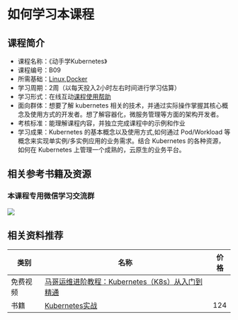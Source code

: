 # 如何学习本课程
## 课程简介
- 课程名称：《动手学Kubernetes》
- 课程编号：B09
- 所需基础：[Linux](/linux),[Docker](/docker)
- 学习周期：2周（以每天投入2小时左右时间进行学习估算）
- 学习形式：在线互动[课程使用帮助](/aboutus/help.html)
- 面向群体：想要了解 kubernetes 相关的技术，并通过实际操作掌握其核心概念及使用方式的开发者。想了解容器化，微服务管理等方面的架构开发者。
- 考核标准：能理解课程内容，并独立完成课程中的示例和作业
- 学习成果：Kubernetes 的基本概念以及使用方式,如何通过 Pod/Workload 等概念来实现单实例/多实例应用的业务需求。结合 Kubernetes 的各种资源，如何在 Kubernetes 上管理一个成熟的，云原生的业务平台。

## 相关参考书籍及资源

### 本课程专用微信学习交流群 
![](./images/qrcode.jpg)

## 相关资料推荐
|类别|名称|价格|
|--|--|--|
|免费视频|[马哥运维进阶教程：Kubernetes（K8s）从入门到精通](https://www.bilibili.com/video/BV1ib411Y7zz)||
|书籍|[Kubernetes实战](https://item.jd.com/12510666.html)|124|